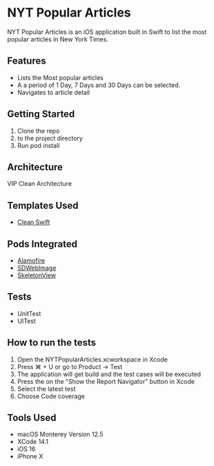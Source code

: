 # NYT Popular Articles

NYT Popular Articles is an iOS application built in Swift to list the most popular articles in New York Times.

## Features
- Lists the Most popular articles
- A a period of 1 Day, 7 Days and 30 Days can be selected.
- Navigates to  article detail

## Getting Started
1. Clone the repo
2. to the project directory
3. Run pod install

## Architecture
VIP Clean Architecture

## Templates Used
- [Clean Swift](https://clean-swift.com/)

## Pods Integrated
- [Alamofire](https://cocoapods.org/pods/Alamofire)
- [SDWebImage](https://cocoapods.org/pods/SDWebImage)
- [SkeletonView](https://cocoapods.org/pods/SkeletonView)

## Tests
- UnitTest
- UITest

## How to run the tests
1. Open the NYTPopularArticles.xcworkspace in Xcode
2. Press ⌘ + U or go to Product -> Test
3. The application will get build and the test cases will be executed
4. Press the on the "Show the Report Navigator" button in Xcode
5. Select the latest test 
6. Choose Code coverage

## Tools Used
- macOS Monterey Version 12.5
- XCode 14.1
- iOS 16
- iPhone X
